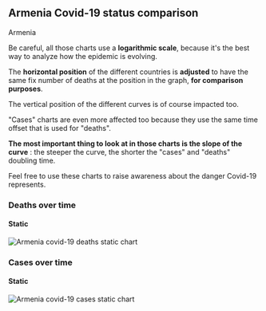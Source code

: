## Armenia Covid-19 status comparison 

Armenia



Be careful, all those charts use a **logarithmic scale**, because it's the best way to analyze how the epidemic is evolving.
 
The **horizontal position** of the different countries is **adjusted** to have the same fix number of deaths at the position in the graph, **for comparison purposes**.

The vertical position of the different curves is of course impacted too.

"Cases" charts are even more affected too because they use the same time offset that is used for "deaths".

**The most important thing to look at in those charts is the slope of the curve** : the steeper the curve, the shorter the "cases" and "deaths" doubling time.

Feel free to use these charts to raise awareness about the danger Covid-19 represents. 


 
### Deaths over time
 
#### Static
![Armenia covid-19 deaths static chart](https://raw.githubusercontent.com/madlag/coronavirus_study/master/notebooks/graphs/2020-03-31/countries/Armenia/2020-03-31_Armenia_deaths.png "Armenia covid-19 deaths static chart")   

 
### Cases over time
 
#### Static
![Armenia covid-19 cases static chart](https://raw.githubusercontent.com/madlag/coronavirus_study/master/notebooks/graphs/2020-03-31/countries/Armenia/2020-03-31_Armenia_cases.png "Armenia covid-19 cases static chart")   

